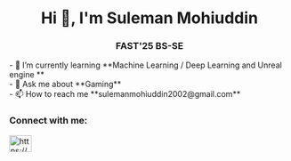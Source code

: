 <h1 align="center">Hi 👋, I'm Suleman Mohiuddin</h1>
<h3 align="center">FAST'25 BS-SE</h3>
- 🌱 I’m currently learning **Machine Learning / Deep Learning and Unreal engine **<br>
- 💬 Ask me about **Gaming**<br>
- 📫 How to reach me **sulemanmohiuddin2002@gmail.com**<br>
<h3 align="left">Connect with me:</h3>
<p align="left">
<a href="https://linkedin.com/in/https://www.linkedin.com/in/shaikh-abdul-rafay/" target="blank"><img align="center" src="https://raw.githubusercontent.com/rahuldkjain/github-profile-readme-generator/master/src/images/icons/Social/linked-in-alt.svg" alt="https://www.linkedin.com/in/shaikh-abdul-rafay/" height="30" width="40" /></a>
</p>
